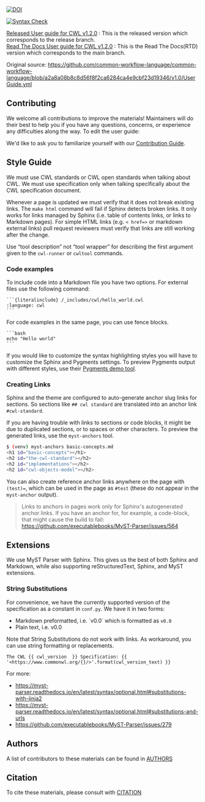 [![DOI](https://zenodo.org/badge/89621457.svg)](https://zenodo.org/badge/latestdoi/89621457)

[![Syntax Check](https://travis-ci.org/common-workflow-language/user_guide.svg?branch=main)](https://travis-ci.org/common-workflow-language/user_guide)

[Released User guide for CWL v1.2.0](https://www.commonwl.org/user_guide/) : This is the released version which corresponds to the release branch.  
[Read The Docs User guide for CWL v1.2.0](https://common-workflow-languageuser-guide.readthedocs.io/en/latest/) : This is the Read The Docs(RTD) version which corresponds to the main branch.

Original source:
https://github.com/common-workflow-language/common-workflow-language/blob/a2a8a08b8c8d56f8f2ca6284ca4e9cbf23d19346/v1.0/UserGuide.yml

## Contributing

We welcome all contributions to improve the materials! Maintainers will do their best to help you if you have any
questions, concerns, or experience any difficulties along the way.
To edit the user guide:

We'd like to ask you to familiarize yourself with our [Contribution Guide](CONTRIBUTING.md).  


## Style Guide

We must use CWL standards or CWL open standards when talking about CWL.
We must use specification only when talking specifically about the CWL
specification document.

Whenever a page is updated we must verify that it does not break existing
links. The `make html` command will fail if Sphinx detects broken links.
It only works for links managed by Sphinx (i.e. table of contents links,
or links to Markdown pages). For simple HTML links (e.g. `< href=>` or
markdown external links) pull request reviewers must verify that links
are still working after the change.

Use “tool description” not “tool wrapper” for describing the first argument
given to the `cwl-runner` or `cwltool` commands.

### Code examples

To include code into a Markdown file you have two options. For external files use
the following command:

````
```{literalinclude} /_includes/cwl/hello_world.cwl
:language: cwl
```
````

For code examples in the same page, you can use fence blocks.

````
```bash
echo "Hello world"
```
````

If you would like to customize the syntax highlighting styles
you will have to customize the Sphinx and Pygments settings.
To preview Pygments output with different styles, use their
[Pygments demo tool](https://pygments.org/demo/).

### Creating Links

Sphinx and the theme are configured to auto-generate anchor slug
links for sections. So sections like ``## cwl standard`` are translated
into an anchor link `#cwl-standard`.

If you are having trouble with links to sections or code blocks, it might
be due to duplicated sections, or to spaces or other characters. To
preview the generated links, use the `myst-anchors` tool.

```bash
$ (venv) myst-anchors basic-concepts.md
<h1 id="basic-concepts"></h1>
<h2 id="the-cwl-standard"></h2>
<h2 id="implementations"></h2>
<h2 id="cwl-objects-model"></h2>
```

You can also create reference anchor links anywhere on the page with
``(test)=``, which can be used in the page as `#test` (these do not appear
in the `myst-anchor` output).

> Links to anchors in pages work only for Sphinx's autogenerated anchor links.
> If you have an anchor for, for example, a code-block, that might cause the
> build to fail: https://github.com/executablebooks/MyST-Parser/issues/564

## Extensions

We use MyST Parser with Sphinx. This gives us the best of both Sphinx and Markdown,
while also supporting reStructuredText, Sphinx, and MyST extensions.

### String Substitutions

For convenience, we have the currently supported version of the specification as a
constant in `conf.py`. We have it in two forms:

- Markdown preformatted, i.e. \`v0.0\` which is formatted as `v0.0`
- Plain text, i.e. v0.0

Note that String Substitutions do not work with links. As workaround, you can use
string formatting or replacements.

```
The CWL {{ cwl_version  }} Specification: {{ '<https://www.commonwl.org/{}/>'.format(cwl_version_text) }}
```

For more:

- <https://myst-parser.readthedocs.io/en/latest/syntax/optional.html#substitutions-with-jinja2>
- <https://myst-parser.readthedocs.io/en/latest/syntax/optional.html#substitutions-and-urls>
- <https://github.com/executablebooks/MyST-Parser/issues/279>

## Authors

A list of contributors to these materials can be found in [AUTHORS](AUTHORS.md)

## Citation

To cite these materials, please consult with [CITATION](CITATION.md)


